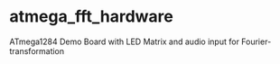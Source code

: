 # atmega_fft_hardware
ATmega1284 Demo Board with LED Matrix and audio input for Fourier-transformation
